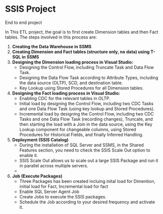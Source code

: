 # SSIS Project
End to end project

In This ETL project, the goal is to first create Dimension tables and then Fact tables. The steps involved in this process are:

1. **Creating the Data Warehouse in SSMS**
2. **Creating Dimension and Fact tables (structure only, no data) using T-SQL in SSMS**
3. **Designing the Dimension loading process in Visual Studio:**
   - Designing the Control Flow, including Truncate Task and Data Flow Task.
   - Designing the Data Flow Task according to Attribute Types, including the data source (OLTP), SCD, and destination table.
   - Key Lookup using Stored Procedures for all Dimension tables.
4. **Designing the Fact loading process in Visual Studio:**
   - Enabling CDC for the relevant tables in OLTP.
   - Initial load by designing the Control Flow, including two CDC Tasks and one Data Flow Task (using key lookup and Stored Procedures).
   - Incremental load by designing the Control Flow, including two CDC Tasks and one Data Flow Task (recording changes), Truncate, and then starting the load with a Join in the data source, using the Key Lookup component for changeable columns, using Stored Procedures for Historical Fields, and finally Inferred Handling.
5. **Deployment (SSIS Catalog)**
   - During the installation of SQL Server and SSMS, in the Shared Features section, you need to check the SSIS Scale Out option to enable it.
   - SSIS Scale Out allows us to scale out a large SSIS Package and run it in parallel across multiple servers.
   - 
5. **Job (Execute Packages)**
   - Three Packages has been created incluing inital load for Dimention, initial load for Fact, Incremental load for fact
   - Enable SQL Server Agent Job
   - Create Jobs to execute the SSIS packages.
   - Schedule the Job according to your desired frequency and activate it.
